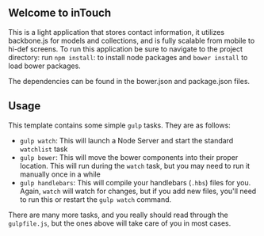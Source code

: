 ## Welcome to inTouch

This is a light application that stores contact information, it utilizes backbone.js for models and collections, and is fully scalable from mobile to hi-def screens. To run this application be sure to navigate to the project directory:
run `npm install`: to install node packages and
`bower install` to load bower packages.

The dependencies can be found in the bower.json and package.json files.

## Usage

This template contains some simple `gulp` tasks. They are as follows:


- `gulp watch`: This will launch a Node Server and start the standard `watchlist` task
- `gulp bower`: This will move the bower components into their proper location. This will run during the `watch` task, but you may need to run it manually once in a while
- `gulp handlebars`: This will compile your handlebars (`.hbs`) files for you. Again, `watch` will watch for changes, but if you add new files, you'll need to run this or restart the `gulp watch` command.

There are many more tasks, and you really should read through the `gulpfile.js`, but the ones above will take care of you in most cases.
